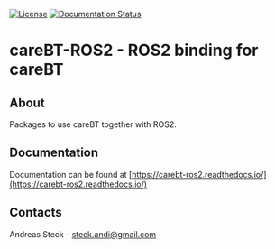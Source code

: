 [![License](https://img.shields.io/badge/License-Apache%202.0-blue.svg)](https://opensource.org/licenses/Apache-2.0)
[![Documentation Status](https://readthedocs.org/projects/carebt-ros2/badge/?version=latest)](https://carebt-ros2.readthedocs.io/en/latest/?badge=latest)

# careBT-ROS2 - ROS2 binding for careBT

## About

Packages to use careBT together with ROS2.

## Documentation

Documentation can be found at [https://carebt-ros2.readthedocs.io/](https://carebt-ros2.readthedocs.io/)

## Contacts

Andreas Steck - <steck.andi@gmail.com>
